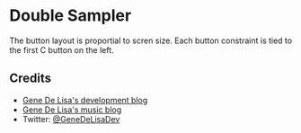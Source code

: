 # Double Sampler

The button layout is proportial to scren size. 
Each button constraint is tied to the first C button on the left.






## Credits

*	[Gene De Lisa's development blog](http://rockhoppertech.com/blog/)
*	[Gene De Lisa's music blog](http://genedelisa.com/)
*   Twitter: [@GeneDeLisaDev](http://twitter.com/genedelisadev)

